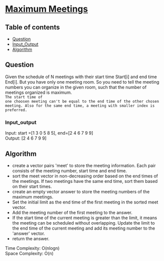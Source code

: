 # [Maximum Meetings](https://www.codingninjas.com/codestudio/problems/maximum-meetings_8230795?challengeSlug=striver-sde-challenge&leftPanelTab=1)

## Table of contents

- [Question](#question)
- [Input_Output](#input_output)
- [Algorithm](#algorithm)

## Question
Given the schedule of N meetings with their start time Start[i] and end time End[i]. But you have only one meeting room. So you need to tell the meeting numbers you can organize in the given room, such that the number of meetings organized is maximum.</br>
<code>The start time of one choosen meeting can't be equal to the end time of the other chosen meeting. Also for the same end time, a meeting with smaller index is preferred. </code>

### Input_output
Input: start =[1 3 0 5 8 5], end=[2 4 6 7 9 9]</br>
Output: [2 4 6 7 9 9]

## Algorithm
- create a vector pairs 'meet' to store the meeting information. Each pair consists of the meeting number, start time and end time.
- sort the meet vector in non-decreasing order based on the end times of the meetings. If two meetings have the same end time, sort them based on their start times.
- create an empty vector answer to store the meeting numbers of the maximum meetings.
- Set the initial limit as the end time of the first meeting in the sorted meet vector.
- Add the meeting number of the first meeting to the answer.
- If the start time of the current meeting is greater than the limit, it means the meeting can be scheduled without overlapping. Update the limit to the end time of the current meeting and add its meeting number to the 'answer' vector.
- return the answer. 

Time Complexity: O(nlogn)</br>
Space Complexity: O(n)

